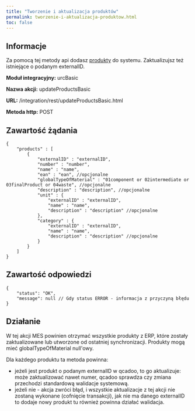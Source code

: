 ```yaml
---
title: "Tworzenie i aktualizacja produktów"
permalink: tworzenie-i-aktualizacja-produktow.html
toc: false 
---
```


## Informacje

Za pomocą tej metody api dodasz [produkty](/produkty) do systemu. Zaktualizujsz też istniejące o podanym externalID. 

  **Moduł integracyjny:** urcBasic

  **Nazwa akcji:** updateProductsBasic

  **URL:** /integration/rest/updateProductsBasic.html

  **Metoda http:** POST

## Zawartość żądania
~~~~~~~~
{
    "products" : [
        {
            "externalID" : "externalID",
            "number" : "number",
            "name" : "name",
            "ean" : "ean", //opcjonalne
            "globalTypeOfMaterial" : "01component or 02intermediate or 03finalProduct or 04waste", //opcjonalne
            "description" : "description", //opcjonalne
            "unit" : {
                "externalID" : "externalID",
                "name" : "name",
                "description" : "description" //opcjonalne
            },
            "category" : {
                "externalID" : "externalID",
                "name" : "name",
                "description" : "description" //opcjonalne
            }
        }
    ]
}
~~~~~~~~


## Zawartość odpowiedzi
~~~~~~~~
{
    "status": "OK",
    "message": null // Gdy status ERROR - informacja z przyczyną błędu
}
~~~~~~~~

## Działanie
W tej akcji MES powinien otrzymać wszystkie produkty z ERP, które zostały zaktualizowane lub utworzone od ostatniej synchronizacji. Produkty mogą mieć globalTypeOfMaterial null'owy.

Dla każdego produktu ta metoda powinna:
- jeżeli jest produkt o podanym externalID w qcadoo, to go aktualizuje: może zaktualizować nawet numer, qcadoo sprawdza czy zmiana przechodzi standardową walidacje systemową. 
- jeżeli nie - akcja zwróci błąd, i wszystkie aktualizacje z tej akcji nie zostaną wykonane (cofnięcie transakcji), jak nie ma danego externalID to dodaje nowy produkt tu również powinna działać walidacja.
